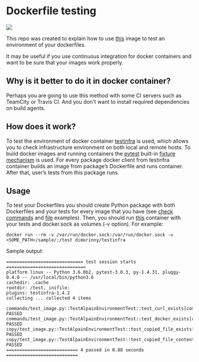 # Dockerfile testing

[![](https://images.microbadger.com/badges/image/dimorinny/testinfra.svg)](https://microbadger.com/images/dimorinny/testinfra "Get your own image badge on microbadger.com")

This repo was created to explain how to use [this](https://hub.docker.com/r/dimorinny/testinfra/) image to test an environment of your dockerfiles.

It may be useful if you use continuous integration for docker containers and want to be sure that your images work properly.

## Why is it better to do it in docker container?
Perhaps you are going to use this method with some CI servers such as TeamCity or Travis CI. And you don't want to install required dependencies on build agents.

## How does it work?
To test the environment of docker container [testinfra](https://github.com/philpep/testinfra) is used, which allows you to check infrastructure environment on both local and remote hosts. To build docker images and running containers the [pytest](https://github.com/pytest-dev/pytest) built-in [fixture mechanism](http://doc.pytest.org/en/latest/fixture.html) is used. For every package docker client from testinfra container builds an image from package’s Dockerfile and runs container. After that, user’s tests from this package runs.

## Usage
To test your Dockerfiles you should create Python package with both Dockerfiles and your tests for every image that you have (see [check commands](https://github.com/dimorinny/dockerfile-testing/blob/master/sample/commands/) and [file](https://github.com/dimorinny/dockerfile-testing/blob/master/sample/copy/) examples). Then, you should run [this](https://hub.docker.com/r/dimorinny/testinfra/) container with your tests and docker.sock as volumes (-v option). For example:

```
docker run --rm -v /var/run/docker.sock:/var/run/docker.sock -v <SOME_PATH>/sample/:/test dimorinny/testinfra
```

Sample output:

```
============================= test session starts ==============================
platform linux -- Python 3.6.0b2, pytest-3.0.3, py-1.4.31, pluggy-0.4.0 -- /usr/local/bin/python3.6
cachedir: .cache
rootdir: /test, inifile:
plugins: testinfra-1.4.2
collecting ... collected 4 items

commands/test_image.py::TestAlpainEnvironmentTest::test_curl_exists[commands] PASSED
commands/test_image.py::TestAlpainEnvironmentTest::test_docker_exists[commands] PASSED
copy/test_image.py::TestAlpainEnvironmentTest::test_copied_file_exists[copy/docker] PASSED
copy/test_image.py::TestAlpainEnvironmentTest::test_copied_file_content[copy/docker] PASSED
=========================== 4 passed in 0.88 seconds ===========================
```
